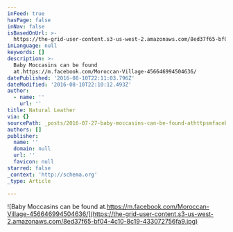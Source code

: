 ```yaml
---
inFeed: true
hasPage: false
inNav: false
isBasedOnUrl: >-
  https://the-grid-user-content.s3-us-west-2.amazonaws.com/8ed37f65-bf04-4c10-8c19-433072756fa9.jpg
inLanguage: null
keywords: []
description: >-
  Baby Moccasins can be found
  at.https://m.facebook.com/Moroccan-Village-456646994504636/
datePublished: '2016-08-10T22:11:03.796Z'
dateModified: '2016-08-10T22:10:12.493Z'
author:
  - name: ''
    url: ''
title: Natural Leather
via: {}
sourcePath: _posts/2016-07-27-baby-moccasins-can-be-found-athttpsmfacebookcommorocc.md
authors: []
publisher:
  name: ''
  domain: null
  url: ''
  favicon: null
starred: false
_context: 'http://schema.org'
_type: Article

---
```

![Baby Moccasins can be found at.https://m.facebook.com/Moroccan-Village-456646994504636/](https://the-grid-user-content.s3-us-west-2.amazonaws.com/8ed37f65-bf04-4c10-8c19-433072756fa9.jpg)